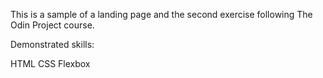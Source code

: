 This is a sample of a landing page and the second exercise following The Odin Project course.

Demonstrated skills:

HTML
CSS
Flexbox
